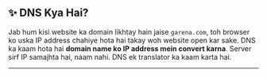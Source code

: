 ## ✨ DNS Kya Hai?

Jab hum kisi website ka domain likhtay hain jaise `garena.com`, toh browser ko uska IP address chahiye hota hai takay woh website open kar sake. DNS ka kaam hota hai **domain name ko IP address mein convert karna**. Server sirf IP samajhta hai, naam nahi. DNS ek translator ka kaam karta hai.

---

